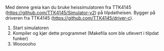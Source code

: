 Med denne greia kan du bruke heissimulatoren fra TTK4145 (https://github.com/TTK4145/Simulator-v2) på tilpdatheisen.
Bygger på driveren fra TTK4145  (https://github.com/TTK4145/driver-c).

1) Start simulatoren
2) Kompiler og kjør dette programmet (Makefila som ble utlevert i tilpdat funker)
3) Woooooho
